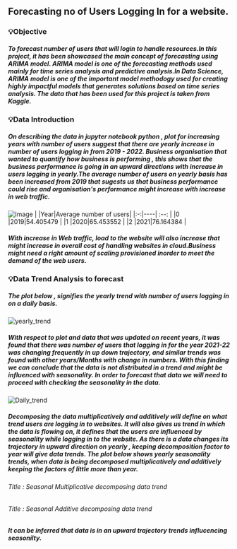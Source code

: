## Forecasting no of Users Logging In for a website.
### 💡Objective
##### To forecast number of users that will login to handle resources.In this project, it has been showcased the main concept of forecasting using ARIMA model. ARIMA model is one of the forecasting methods used mainly for time series analysis and predictive analysis.In Data Science, ARIMA model is one of the important model methodogy used for creating highly impactful models that generates solutions based on time series analysis. The data that has been used for this project is taken from Kaggle.
###  💡Data Introduction
##### On describing the data in jupyter notebook python , plot for increasing years with number of users suggest that there are yearly increase in number of users logging in from 2019 - 2022. Business organisation that wanted to quantify how business is performing , this shows that the business performance is going in an upward directions with increase in users logging in yearly.The average number of users on yearly basis has been increased from 2019 that sugests us that business performance could rise and organisation's performance might increase with increase in web traffic.
![image](https://github.com/user-attachments/assets/6e32df6e-9ccc-48b9-a85a-f090ec76d687)
|  |Year|Average number of users|
|:-:|----|        :--:            |
|0  |2019|54.405479               |
|1  |2020|65.453552               |
|2  |2021|76.164384               |
##### With increase in Web traffic, load to the website will also increase that might increase in overall cost of handling websites in cloud.Business might need a right amount of scaling provisioned inorder to meet the demand of the web users.

###  💡Data Trend Analysis to forecast
##### The plot below , signifies the yearly trend with number of users logging in on a daily basis.
![yearly_trend](https://github.com/user-attachments/assets/a0b53a05-a203-4baa-adcf-8ce210adc26b)
##### With respect to plot and data that was updated on recent years, it was found that there was number of users that logging in for the year 2021-22 was changing frequently in up down trajectory, and similar trends was found with other years/Months with change in numbers. With this finding we can conclude that the data is not distributed in a trend and might be influenced with seasonality. In order to forecast that data we will need to proceed with checking the seasonality in the data.
![Daily_trend](https://github.com/user-attachments/assets/3584eac9-9b13-48bd-8e26-31b588d5559d)
##### Decomposing the data multiplicatively and additively will define on what trend users are logging in to websites. It will also gives us trend in which the data is flowing on, it defines that the users are influenced by seasonality while logging in to the website. As there is a data changes its trajectory in upward direction on yearly , keeping decomposition factor to year will give data trends. The plot below shows yearly seasonality trends, when data is being decomposed multiplicatively and additively keeping the factors of little more than year.
###### Title : Seasonal Multiplicative decomposing data trend
###### Title : Seasonal Additive decomposing data trend
##### It can be inferred that data is in an upward trajectory trends influcencing seasonilty.
